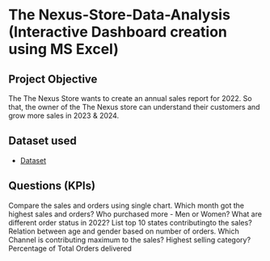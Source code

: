 # The Nexus-Store-Data-Analysis (Interactive Dashboard creation using MS Excel)
## Project Objective
The The Nexus Store wants to create an annual sales report for 2022. So that, the owner of the The Nexus store can understand their customers and grow more sales in 2023 & 2024.

## Dataset used
- <a href="https://github.com/Tushaar8/Data-Analysis-Dashboard/blob/main/The%20Nexus%20Store%20(Project).xlsx">Dataset</a>

## Questions (KPIs)
Compare the sales and orders using single chart.
Which month got the highest sales and orders?
Who purchased more - Men or Women?
What are different order status in 2022?
List top 10 states contributingto the sales?
Relation between age and gender based on number of orders.
Which Channel is contributing maximum to the sales?
Highest selling category?
Percentage of Total Orders delivered

